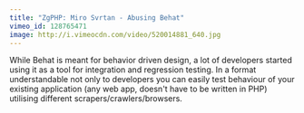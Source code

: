```yaml
---
title: "ZgPHP: Miro Svrtan - Abusing Behat"
vimeo_id: 128765471
image: http://i.vimeocdn.com/video/520014881_640.jpg
---
```

While Behat is meant for behavior driven design, a lot of developers started using it as a tool for integration and regression testing. In a format understandable not only to developers you can easily test behaviour of your existing application (any web app, doesn't have to be written in PHP) utilising different scrapers/crawlers/browsers.
